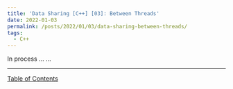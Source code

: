 ```yaml
---
title: 'Data Sharing [C++] [03]: Between Threads'
date: 2022-01-03
permalink: /posts/2022/01/03/data-sharing-between-threads/
tags:
  - C++
---
```


In process ... ...

---
[Table of Contents](https://c-huang-tty.github.io/posts/2100/01/01/table-of-contents/)
